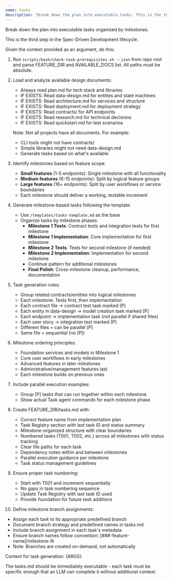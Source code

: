 ```yaml
---
name: tasks
description: "Break down the plan into executable tasks. This is the third step in the Spec-Driven Development lifecycle."
---
```


Break down the plan into executable tasks organized by milestones.

This is the third step in the Spec-Driven Development lifecycle.

Given the context provided as an argument, do this:

1. Run `scripts/bash/check-task-prerequisites.sh --json` from repo root and parse FEATURE_DIR and AVAILABLE_DOCS list. All paths must be absolute.
2. Load and analyze available design documents:
   - Always read plan.md for tech stack and libraries
   - IF EXISTS: Read data-design.md for entities and state machines
   - IF EXISTS: Read architecture.md for services and structure
   - IF EXISTS: Read deployment.md for deployment strategy
   - IF EXISTS: Read contracts/ for API endpoints
   - IF EXISTS: Read research.md for technical decisions
   - IF EXISTS: Read quickstart.md for test scenarios

   Note: Not all projects have all documents. For example:
   - CLI tools might not have contracts/
   - Simple libraries might not need data-design.md
   - Generate tasks based on what's available

3. Identify milestones based on feature scope:
   - **Small features** (1-5 endpoints): Single milestone with all functionality
   - **Medium features** (6-15 endpoints): Split by logical feature groups
   - **Large features** (16+ endpoints): Split by user workflows or service boundaries
   - Each milestone should deliver a working, testable increment

4. Generate milestone-based tasks following the template:
   - Use `/templates/tasks-template.md` as the base
   - Organize tasks by milestone phases:
     * **Milestone 1 Tests**: Contract tests and integration tests for first milestone
     * **Milestone 1 Implementation**: Core implementation for first milestone
     * **Milestone 2 Tests**: Tests for second milestone (if needed)
     * **Milestone 2 Implementation**: Implementation for second milestone
     * Continue pattern for additional milestones
     * **Final Polish**: Cross-milestone cleanup, performance, documentation

5. Task generation rules:
   - Group related contracts/entities into logical milestones
   - Each milestone: Tests first, then implementation
   - Each contract file → contract test task marked [P]
   - Each entity in data-design → model creation task marked [P]
   - Each endpoint → implementation task (not parallel if shared files)
   - Each user story → integration test marked [P]
   - Different files = can be parallel [P]
   - Same file = sequential (no [P])

6. Milestone ordering principles:
   - Foundation services and models in Milestone 1
   - Core user workflows in early milestones
   - Advanced features in later milestones
   - Administrative/management features last
   - Each milestone builds on previous ones

7. Include parallel execution examples:
   - Group [P] tasks that can run together within each milestone
   - Show actual Task agent commands for each milestone phase

8. Create FEATURE_DIR/tasks.md with:
   - Correct feature name from implementation plan
   - Task Registry section with last task ID and status summary
   - Milestone-organized structure with clear boundaries
   - Numbered tasks (T001, T002, etc.) across all milestones with status tracking
   - Clear file paths for each task
   - Dependency notes within and between milestones
   - Parallel execution guidance per milestone
   - Task status management guidelines

9. Ensure proper task numbering:
   - Start with T001 and increment sequentially
   - No gaps in task numbering sequence
   - Update Task Registry with last task ID used
   - Provide foundation for future task additions

10. Define milestone branch assignments:
   - Assign each task to its appropriate predefined branch
   - Document branch strategy and predefined names in tasks.md
   - Include branch assignment in each task's metadata
   - Ensure branch names follow convention: [###-feature-name]/milestone-N
   - Note: Branches are created on-demand, not automatically

Context for task generation: {ARGS}

The tasks.md should be immediately executable - each task must be specific enough that an LLM can complete it without additional context.
